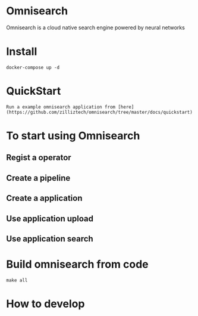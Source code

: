 # Omnisearch
Omnisearch is a cloud native search engine powered by neural networks

# Install

    docker-compose up -d

# QuickStart
    Run a example omnisearch application from [here](https://github.com/zilliztech/omnisearch/tree/master/docs/quickstart)
# To start using Omnisearch
## Regist a operator
## Create a pipeline
## Create a application
## Use application upload
## Use application search
# Build omnisearch from code

    make all
# How to develop
